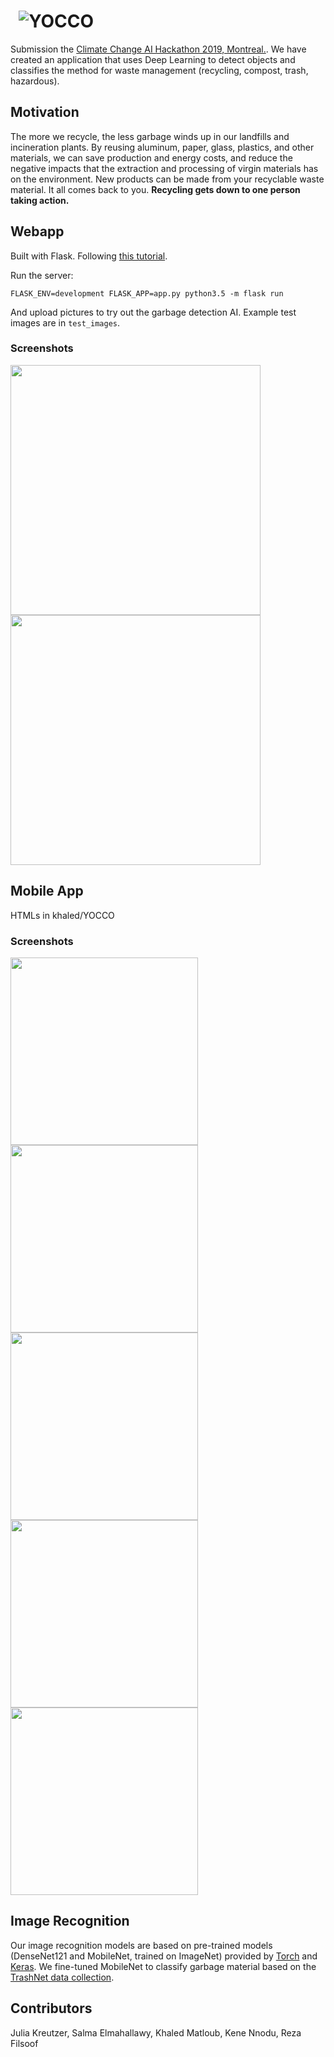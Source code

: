 # &nbsp; ![YOCCO](https://raw.githubusercontent.com/juliakreutzer/yocco/master/static/img/logo.png)

Submission the [Climate Change AI Hackathon 2019, Montreal.](https://climate-change-ai-hackathon.devpost.com/).
We have created an application that uses Deep Learning to detect objects and classifies the method for waste management (recycling, compost, trash, hazardous).

## Motivation
The more we recycle, the less garbage winds up in our landfills and incineration plants. By reusing aluminum, paper, glass, plastics, and other materials, we can save production and energy costs, and reduce the negative impacts that the extraction and processing of virgin materials has on the environment. New products can be made from your recyclable waste material.
It all comes back to you. **Recycling gets down to one person taking action.** 

## Webapp

Built with Flask. Following [this tutorial](https://github.com/avinassh/pytorch-flask-api-heroku/blob/master/README.md).

Run the server:

	FLASK_ENV=development FLASK_APP=app.py python3.5 -m flask run

And upload pictures to try out the garbage detection AI. Example test images are in `test_images`.

### Screenshots
<img src="https://raw.githubusercontent.com/juliakreutzer/yocco/master/screenshots/upload.png" width="400">
<img src="https://raw.githubusercontent.com/juliakreutzer/yocco/master/screenshots/detection.png" width="400">

## Mobile App
HTMLs in khaled/YOCCO

### Screenshots
<img src="https://raw.githubusercontent.com/juliakreutzer/yocco/master/screenshots/mobile1.png" width="300">
<img src="https://raw.githubusercontent.com/juliakreutzer/yocco/master/screenshots/mobile2.png" width="300">
<img src="https://raw.githubusercontent.com/juliakreutzer/yocco/master/screenshots/mobile3.png" width="300">
<img src="https://raw.githubusercontent.com/juliakreutzer/yocco/master/screenshots/mobile4.png" width="300">
<img src="https://raw.githubusercontent.com/juliakreutzer/yocco/master/screenshots/mobile5.png" width="300">

## Image Recognition
Our image recognition models are based on pre-trained models (DenseNet121 and MobileNet, trained on ImageNet) provided by [Torch](https://pytorch.org/docs/stable/torchvision/models.html) and [Keras](https://keras.io/applications/#mobilenet). We fine-tuned MobileNet to classify garbage material based on the [TrashNet data collection](https://github.com/garythung/trashnet).

## Contributors
Julia Kreutzer, Salma Elmahallawy, Khaled Matloub, Kene Nnodu, Reza Filsoof

